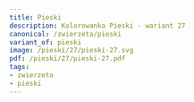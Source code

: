 ```yaml
---
title: Pieski
description: Kolorowanka Pieski - wariant 27
canonical: /zwierzeta/pieski
variant_of: pieski
image: /pieski/27/pieski-27.svg
pdf: /pieski/27/pieski-27.pdf
tags:
- zwierzeta
- pieski
---
```

